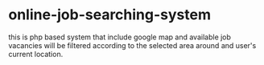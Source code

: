 # online-job-searching-system
this is php based system that include google map and available job vacancies will be filtered according to the selected area around and user's current location. 
